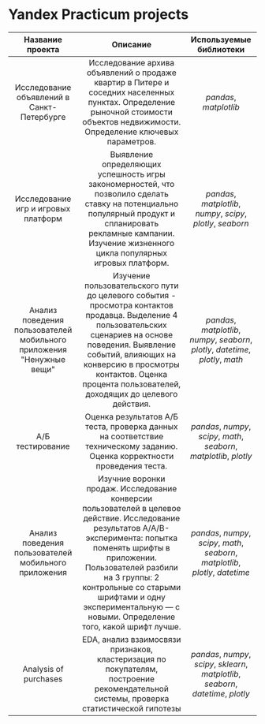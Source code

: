 # Yandex Practicum projects

| Название проекта       | Описание                                                                                  | Используемые библиотеки     |
| :--------------------: | :---------------------:                                                                    |:---------------------------:|
| Исследование объявлений в Санкт-Петербурге | Исследование архива объявлений о продаже квартир в Питере и соседних населенных пунктах. Определение рыночной стоимости объектов недвижимости. Определение ключевых параметров.  | *pandas*, *matplotlib*|
|Исследование игр и игровых платформ | Выявление определяющих успешность игры закономерностей, что позволило сделать ставку на потенциально популярный продукт и спланировать рекламные кампании. Изучение жизненного цикла популярных игровых платформ. | *pandas*, *matplotlib*, *numpy*, *scipy*, *plotly*, *seaborn*|
|Анализ поведения пользователей мобильного приложения "Ненужные вещи" | Изучение пользовательского пути до целевого события - просмотра контактов продавца. Выделение 4 пользовательских сценариев на основе поведения. Выявление событий, влияющих на конверсию в просмотры контактов. Оценка процента пользователей, доходящих до целевого действия. | *pandas*, *matplotlib*, *numpy*, *seaborn*, *plotly*, *datetime*, *plotly*, *math* |
| А/Б тестирование | Оценка результатов А/Б теста, проверка данных на соответствие техническому заданию. Оценка корректности проведения теста.| *pandas*, *numpy*, *scipy*, *math*, *seaborn*, *matplotlib*, *plotly* |
|Анализ поведения пользователей мобильного приложения | Изучние воронки продаж. Исследование конверсии пользователей в целевое действие. Исследование результатов A/A/B-эксперимента: попытка поменять шрифты в приложении. Пользователей разбили на 3 группы: 2 контрольные со старыми шрифтами и одну экспериментальную — с новыми. Определение того, какой шрифт лучше. | *pandas*, *numpy*, *scipy*, *math*, *seaborn*, *matplotlib*, *plotly*, *datetime* |
|Analysis of purchases | EDA, анализ взаимосвязи признаков, кластеризация по покупателям, построение рекомендательной системы, проверка статистической гипотезы | *pandas*, *numpy*, *scipy*, *sklearn*, *matplotlib*, *seaborn*, *datetime*, *plotly* |
